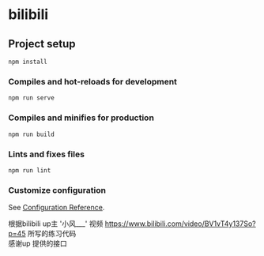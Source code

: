 # bilibili

## Project setup
```
npm install
```

### Compiles and hot-reloads for development
```
npm run serve
```

### Compiles and minifies for production
```
npm run build
```

### Lints and fixes files
```
npm run lint
```

### Customize configuration
See [Configuration Reference](https://cli.vuejs.org/config/).

根据bilibili up主 '小风___' 视频 https://www.bilibili.com/video/BV1vT4y137So?p=45 
所写的练习代码  
感谢up 提供的接口  